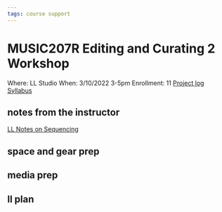 ```yaml
---
tags: course support
---
```

# MUSIC207R Editing and Curating 2 Workshop

Where: LL Studio
When: 3/10/2022 3-5pm
Enrollment: 11
[Project log](https://docs.google.com/document/d/15dRb_jJmvcA3yXCgS9FitRar0WoNIBvjvcXFjXbU5A8/edit#heading=h.g7s5ry3cc7f3)
[Syllabus](https://airtable.com/appOgUGNrRPyW0xRm/tblF0oKLCPhK6TnAe/viwxouIdoOK1PvsTF/rec4cVt1fECXwe14V/flde6CJXApRaFoOpC/attyS2tPTOlasfn5I?blocks=hide)

## notes from the instructor
[LL Notes on Sequencing](https://docs.google.com/document/d/1hI3eb4oXeH-dSodMyWX4FmYpC5AFPPMQYRaGvpGgZUM/edit#heading=h.10rsd5vqaw0i)
## space and gear prep
## media prep
## ll plan